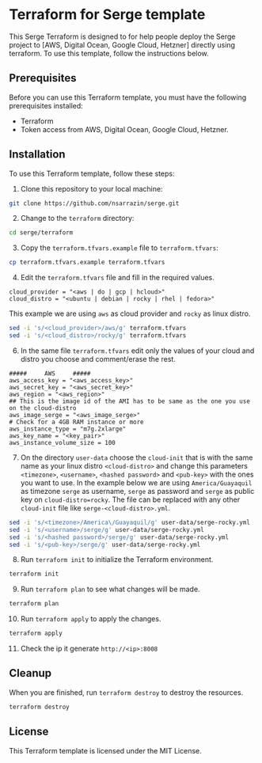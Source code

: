 # Terraform for Serge template
This Serge Terraform is designed to for help people deploy the Serge project to [AWS, Digital Ocean, Google Cloud, Hetzner] directly using terraform. To use this template, follow the instructions below.
## Prerequisites
Before you can use this Terraform template, you must have the following prerequisites installed:
- Terraform
- Token access from AWS, Digital Ocean, Google Cloud, Hetzner.
## Installation
To use this Terraform template, follow these steps:
1. Clone this repository to your local machine:
```bash
git clone https://github.com/nsarrazin/serge.git
```
2. Change to the `terraform` directory:
```bash
cd serge/terraform
```
3. Copy the `terraform.tfvars.example` file to `terraform.tfvars`:
```bash
cp terraform.tfvars.example terraform.tfvars
```
4. Edit the `terraform.tfvars` file and fill in the required values.
```vim
cloud_provider = "<aws | do | gcp | hcloud>"
cloud_distro = "<ubuntu | debian | rocky | rhel | fedora>"
```
This example we are using `aws` as cloud provider and `rocky` as linux distro.
```bash
sed -i 's/<cloud_provider>/aws/g' terraform.tfvars
sed -i 's/<cloud_distro>/rocky/g' terraform.tfvars
```
6. In the same file `terraform.tfvars` edit only the values of your cloud and distro you choose and comment/erase the rest.
```vim
#####     AWS     #####
aws_access_key = "<aws_access_key>"
aws_secret_key = "<aws_secret_key>"
aws_region = "<aws_region>"
## This is the image id of the AMI has to be same as the one you use on the cloud-distro
aws_image_serge = "<aws_image_serge>"
# Check for a 4GB RAM instance or more
aws_instance_type = "m7g.2xlarge"
aws_key_name = "<key_pair>"
aws_instance_volume_size = 100
```

7. On the directory `user-data` choose the `cloud-init` that is with the same name as your linux distro `<cloud-distro>` and change this parameters `<timezone>`, `<username>`, `<hashed password>` and `<pub-key>` with the ones you want to use. In the example below we are using `America/Guayaquil` as timezone `serge` as username, `serge` as password and `serge` as public key on `cloud-distro=rocky`. The file can be replaced with any other `cloud-init` file like `serge-<cloud-distro>.yml`.
```bash
sed -i 's/<timezone>/America\/Guayaquil/g' user-data/serge-rocky.yml
sed -i 's/<username>/serge/g' user-data/serge-rocky.yml
sed -i 's/<hashed password>/serge/g' user-data/serge-rocky.yml
sed -i 's/<pub-key>/serge/g' user-data/serge-rocky.yml
```
8. Run `terraform init` to initialize the Terraform environment.
```bash
terraform init
```
9. Run `terraform plan` to see what changes will be made.
```bash
terraform plan
```
10. Run `terraform apply` to apply the changes.
```bash
terraform apply
```
11. Check the ip it generate `http://<ip>:8008`

## Cleanup
When you are finished, run `terraform destroy` to destroy the resources.
```bash
terraform destroy
```

## License

This Terraform template is licensed under the MIT License.